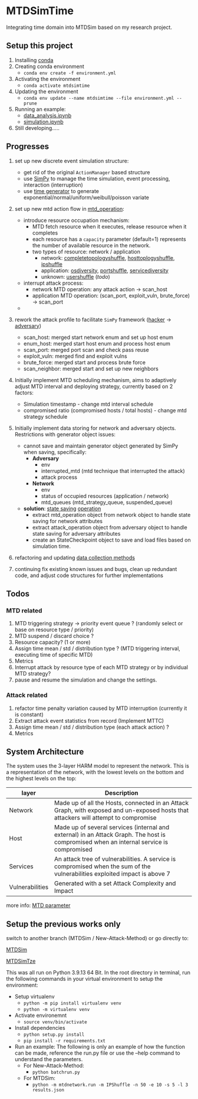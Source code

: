# MTDSimTime

Integrating time domain into MTDSim based on my research project.

## Setup this project

1. Installing [conda](https://conda.io/projects/conda/en/latest/user-guide/install/index.html)
2. Creating conda environment
   - `conda env create -f environment.yml`
3. Activating the environment
   - `conda activate mtdsimtime`
4. Updating the environment
   - `conda env update --name mtdsimtime --file environment.yml --prune`
5. Running an example:
   - [data_analysis.ipynb](https://github.com/MoeBuTa/MTDSimTime/blob/main/data_analysis.ipynb)
   - [simulation.ipynb](https://github.com/MoeBuTa/MTDSimTime/blob/main/simulation.ipynb)
6. Still developing.....


## Progresses

1. set up new discrete event simulation structure:
    - get rid of the original `ActionManager` based structure
    - use [SimPy](https://simpy.readthedocs.io/en/latest/index.html) to manage the time simulation, event processing, interaction (interruption)
    - use [time generator](https://github.com/MoeBuTa/MTDSimTime/blob/main/mtdnetwork/operation/time_generator.py) to generate exponential/normal/uniform/weibull/poisson variate

2. set up new mtd action flow in [mtd_operation](https://github.com/MoeBuTa/MTDSimTime/blob/main/mtdnetwork/operation/mtd_operation.py):
    - introduce resource occupation mechanism:
        - MTD fetch resource when it executes, release resource when it completes
        - each resource has a `capacity` parameter (default=1) represents the number of available resource in the network.
        - two types of resource: network / application
            - network: [completetopologyshuffle](https://github.com/MoeBuTa/MTDSimTime/blob/main/mtdnetwork/mtd/completetopologyshuffle.py), [hosttoplogyshuffle](https://github.com/MoeBuTa/MTDSimTime/blob/main/mtdnetwork/mtd/hosttopologyshuffle.py), [ipshuffle](https://github.com/MoeBuTa/MTDSimTime/blob/main/mtdnetwork/mtd/ipshuffle.py)
            - application: [osdiversity](https://github.com/MoeBuTa/MTDSimTime/blob/main/mtdnetwork/mtd/osdiversity.py), [portshuffle](https://github.com/MoeBuTa/MTDSimTime/blob/main/mtdnetwork/mtd/portshuffle.py), [servicediversity](https://github.com/MoeBuTa/MTDSimTime/blob/main/mtdnetwork/mtd/servicediversity.py)
            - unknown: [usershuffle](https://github.com/MoeBuTa/MTDSimTime/blob/main/mtdnetwork/mtd/usershuffle.py) (_todo_)
    - interrupt attack process:
        - network MTD operation: any attack action -> scan_host
        - application MTD operation: (scan_port, exploit_vuln, brute_force) -> scan_port
    -

3. rework the attack profile to facilitate `SimPy` framework ([hacker](https://github.com/MoeBuTa/MTDSimTime/blob/New-Attack-Method/mtdnetwork/hacker.py) -> [adversary](https://github.com/MoeBuTa/MTDSimTime/blob/main/mtdnetwork/event/adversary.py))
    - scan_host: merged start network enum and set up host enum
    - enum_host: merged start host enum and process host enum
    - scan_port: merged port scan and check pass reuse 
    - exploit_vuln: merged find and exploit vulns
    - brute_force: merged start and process brute force
    - scan_neighbor: merged start and set up new neighbors

4. Initially implement MTD scheduling mechanism, aims to adaptively adjust MTD interval and deploying strategy, currently based on 2 factors:
    - Simulation timestamp - change mtd interval schedule
    - compromised ratio (compromised hosts / total hosts) - change mtd strategy schedule

5. Initially implement data storing for network and adversary objects. Restrictions with generator object issues:
    - cannot save and maintain generator object generated by SimPy when saving, specifically:
      - **Adversary**
        - env
        - interrupted_mtd (mtd technique that interrupted the attack)
        - attack process
      - **Network**
        - env
        - status of occupied resources (application / network)
        - mtd_queues (mtd_strategy_queue, suspended_queue)
    - **solution**: [state saving](https://github.com/MoeBuTa/MTDSimTime/tree/main/mtdnetwork/state) [operation](https://github.com/MoeBuTa/MTDSimTime/tree/main/mtdnetwork/operation)
      - extract mtd_operation object from network object to handle state saving for network attributes
      - extract attack_operation object from adversary object to handle state saving for adversary attributes
      - create an StateCheckpoint object to save and load files based on simulation time.

6. refactoring and updating [data collection methods](https://github.com/MoeBuTa/MTDSimTime/tree/main/mtdnetwork/stats)

7. continuing fix existing known issues and bugs, clean up redundant code, and adjust code structures for further implementations


## Todos
### MTD related
1. MTD triggering strategy -> priority event queue ? (randomly select or base on resource type / priority)
2. MTD suspend / discard choice ?
3. Resource capacity? (1 or more)
4. Assign time mean / std / distribution type ? (MTD triggering interval, executing time of specific MTD)
5. Metrics
6. Interrupt attack by resource type of each MTD strategy or by individual MTD strategy? 
7. pause and resume the simulation and change the settings.

### Attack related
1. refactor time penalty variation caused by MTD interruption (currently it is constant)
2. Extract attack event statistics from record (Implement MTTC)
3. Assign time mean / std / distribution type (each attack action) ?
4. Metrics


## System Architecture
The system uses the 3-layer HARM model to represent the network. This is a representation of the network, with the lowest levels on the bottom and the highest levels on the top:

| layer           | Description                                                                                                                              |
|-----------------|------------------------------------------------------------------------------------------------------------------------------------------|
| Network         | Made up of all the Hosts, connected in an Attack Graph, with exposed and un-exposed hosts that attackers will attempt to compromise      |
| Host            | Made up of several services (internal and external) in an Attack Graph.  The host is compromised when an internal service is compromised |
| Services        | An attack tree of vulnerabilities. A service is compromised when  the sum of the vulnerabilities exploited impact is above 7             |
| Vulnerabilities | Generated with a set Attack Complexity and Impact                                                                                        |

more info: [MTD parameter](https://github.com/MoeBuTa/MTDSimTime/blob/main/docs/MTD%20Parameters.pdf)


## Setup the previous works only

switch to another branch (MTDSim / New-Attack-Method) or go directly to:

[MTDSim](https://github.com/Ccamm/MTDSim)

[MTDSimTze](https://github.com/tzewenlee99/MTDSimTze)



This was all run on Python 3.9.13 64 Bit. In the root directory in terminal, run the following commands in your virtual environment to setup the environment:

- Setup virtualenv
   - `python -m pip install virtualenv venv`
   - `python -m virtualenv venv`
- Activate environemnt
   - `source venv/bin/activate`
- Install dependencies
   - `python setup.py install`
   - `pip install -r requirements.txt`
- Run an example: The following is only an example of how the function can be made, reference the run.py file or use the –help command to understand the parameters.
   - For New-Attack-Method: 
     - `python batchrun.py`
   - For MTDSim: 
     - `python -m mtdnetwork.run -m IPShuffle -n 50 -e 10 -s 5 -l 3 results.json`


